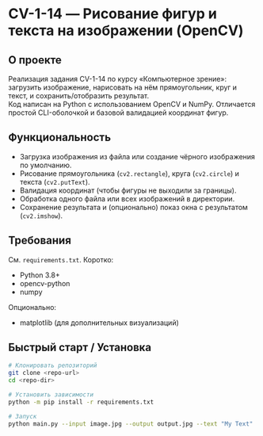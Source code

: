 # CV-1-14 — Рисование фигур и текста на изображении (OpenCV)

## О проекте
Реализация задания CV-1-14 по курсу «Компьютерное зрение»: загрузить изображение, нарисовать на нём прямоугольник, круг и текст, и сохранить/отобразить результат.  
Код написан на Python с использованием OpenCV и NumPy. Отличается простой CLI-оболочкой и базовой валидацией координат фигур.

## Функциональность
- Загрузка изображения из файла или создание чёрного изображения по умолчанию.
- Рисование прямоугольника (`cv2.rectangle`), круга (`cv2.circle`) и текста (`cv2.putText`).
- Валидация координат (чтобы фигуры не выходили за границы).
- Обработка одного файла или всех изображений в директории.
- Сохранение результата и (опционально) показ окна с результатом (`cv2.imshow`).

## Требования
См. `requirements.txt`. Коротко:
- Python 3.8+
- opencv-python
- numpy

Опционально:
- matplotlib (для дополнительных визуализаций)

## Быстрый старт / Установка
```bash
# Клонировать репозиторий
git clone <repo-url>
cd <repo-dir>

# Установить зависимости
python -m pip install -r requirements.txt

# Запуск
python main.py --input image.jpg --output output.jpg --text "My Text"
